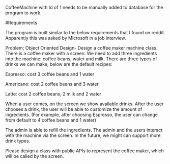 CoffeeMachine with Id of 1 needs to be manually added to database for the program to work.

#Requirements

The program is built similar to the below requirements that I found on reddit. Apparently this was asked by Microsoft in a job interview.

Problem;
Object Oriented Design-
Design a coffee maker machine class. There is a
coffee maker with a screen. We need to add three
ingredients into the machine: coffee beans, water
and milk.
There are three types of drinks we can make, below
are the default recipes:

Espresso: cost 3 coffee beans and 1 water

Americano: cost 2 coffee beans and 3 water

Latte: cost 2 coffee beans, 2 milk and 2 water

When a user comes, on the screen we show
available drinks. After the user chooses a drink, the
user will be able to customize the amount of
ingredients. (For example, after choosing Espresso,
the user can change from default to 4 coffee beans
and 1 water)

The admin is able to refill the ingredients. The admin
and the users interact with the machine via the
screen. In the future, we might can support more
drink types.

Please design a class with public APIs to represent
the coffee maker, which will be called by the screen.
